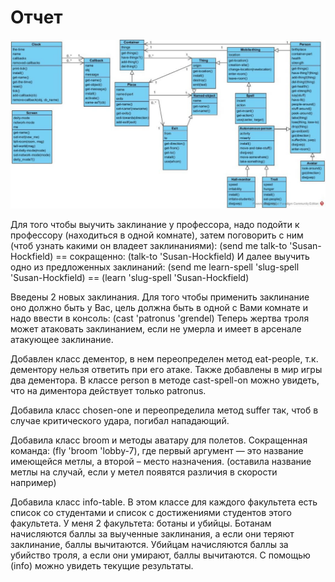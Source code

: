 # Отчет
![схема](https://github.com/kazantseva2/fp_game/blob/main/Рисунок2.svg)


Для того чтобы выучить заклинание у профессора, надо подойти к профессору (находиться в одной комнате), затем поговорить с ним (чтоб узнать какими он владеет заклинаниями): 
(send me talk-to 'Susan-Hockfield) == сокращенно: (talk-to 'Susan-Hockfield)
И далее выучить одно из предложенных заклинаний:
(send me learn-spell 'slug-spell 'Susan-Hockfield) == (learn 'slug-spell 'Susan-Hockfield)


Введены 2 новых заклинания. Для того чтобы применить заклинание оно должно быть у Вас, цель должна быть в одной с Вами комнате и надо ввести в консоль: (cast 'patronus 'grendel)
Теперь жертва троля может атаковать заклинанием, если не умерла и имеет в арсенале атакующее заклинание.


Добавлен класс дементор, в нем переопределен метод eat-people, т.к. дементору нельзя ответить при его атаке. Также добавлены в мир игры два дементора. В классе person в методе cast-spell-on можно увидеть, что на диментора действует только patronus.


Добавила класс chosen-one и переопределила метод suffer так, чтоб в случае критического удара, погибал нападающий.


Добавила класс broom и методы аватару для полетов. Сокращенная команда: (fly 'broom 'lobby-7), где первый аргумент — это название имеющейся метлы, а второй – место назначения. (оставила название метлы на случай, если у метел появятся различия в скорости например)


Добавила класс info-table. В этом классе для каждого факультета есть список со студентами и список с достижениями студентов этого факультета. У меня 2 факультета: ботаны и убийцы. Ботанам начисляются баллы за выученные заклинания, а если они теряют заклинание, баллы вычитаются.  Убийцам начисляются баллы за убийство троля, а если они умирают, баллы вычитаются.  С помощью (info) можно увидеть текущие результаты.
